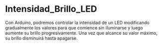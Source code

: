 # Intensidad_Brillo_LED
Con Arduino, podremos controlar la intensidad de un LED modificando gradualmente los valores para que comience sin iluminarse y luego aumente su brillo progresivamente. Una vez que alcance su valor máximo, su brillo disminuirá hasta apagarse.

